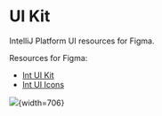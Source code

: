 <!-- Copyright 2000-2024 JetBrains s.r.o. and contributors. Use of this source code is governed by the Apache 2.0 license. -->

# UI Kit

<link-summary>IntelliJ Platform UI resources for Figma.</link-summary>

Resources for Figma:

- <a href="https://www.figma.com/community/file/1227732692272811382/int-ui-kit">Int UI Kit</a>
- <a href="https://www.figma.com/community/file/1227729570033544559/int-ui-icons">Int UI Icons</a>

![](intuikit.png){width=706}


